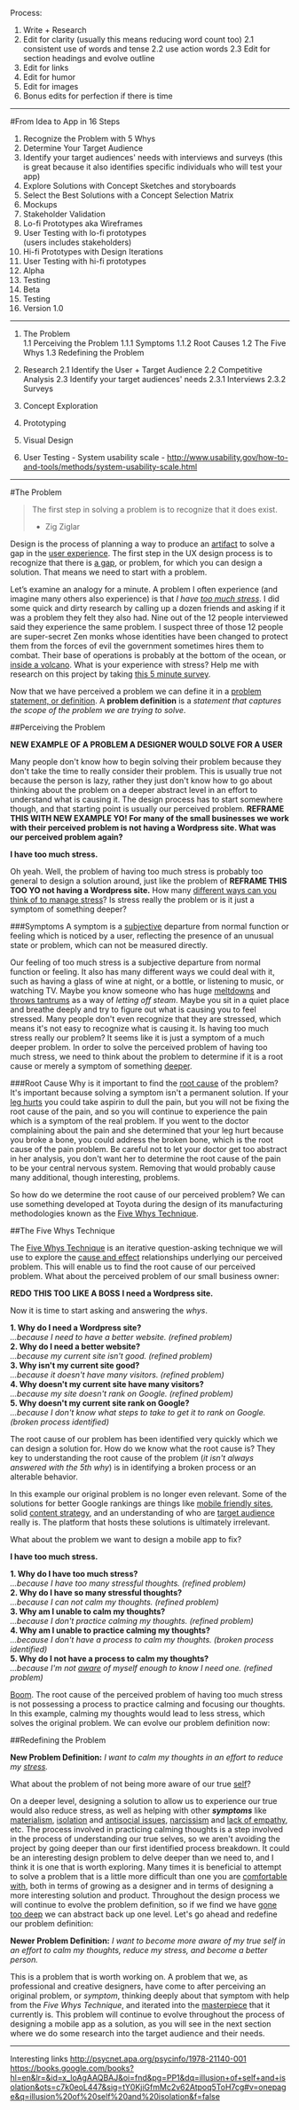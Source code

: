 Process:

1. Write + Research
2. Edit for clarity (usually this means reducing word count too)
	2.1 consistent use of words and tense
	2.2 use action words
	2.3 Edit for section headings and evolve outline
3. Edit for links
4. Edit for humor
5. Edit for images
6. Bonus edits for perfection if there is time

---

#From Idea to App in 16 Steps
1. Recognize the Problem with 5 Whys  
2. Determine Your Target Audience  
3. Identify your target audiences' needs with interviews and surveys (this is great because it also identifies specific individuals who will test your app)  
4. Explore Solutions with Concept Sketches and storyboards
5. Select the Best Solutions with a Concept Selection Matrix  
6. Mockups  
7. Stakeholder Validation  
8. Lo-fi Prototypes aka Wireframes
9. User Testing with lo-fi prototypes  
   (users includes stakeholders)  
10. Hi-fi Prototypes with Design Iterations  
11. User Testing with hi-fi prototypes  
12. Alpha 
13. Testing  
14. Beta  
15. Testing  
16. Version 1.0

---

1. The Problem  
	1.1 Perceiving the Problem
		1.1.1 Symptoms
		1.1.2 Root Causes
	1.2 The Five Whys
	1.3 Redefining the Problem


2. Research
	2.1 Identify the User + Target Audience
	2.2 Competitive Analysis
	2.3 Identify your target audiences' needs
		2.3.1 Interviews
		2.3.2 Surveys
3. Concept Exploration
4. Prototyping
5. Visual Design
6. User Testing - System usability scale - http://www.usability.gov/how-to-and-tools/methods/system-usability-scale.html

---

#The Problem

> The first step in solving a problem is to recognize that it does exist.
> - Zig Ziglar

Design is the process of planning a way to produce an [artifact](http://programmers.stackexchange.com/questions/106473/what-does-artifact-mean) to solve a gap in the [user experience](https://en.wikipedia.org/wiki/User_experience_design). The first step in the UX design process is to recognize that there is [a gap](https://vimeo.com/85040589), or problem, for which you can design a solution. That means we need to start with a problem.

Let’s examine an analogy for a minute. A problem I often experience (and imagine many others also experience) is that *I have [too much stress](http://www.apa.org/monitor/2011/01/stressed-america.aspx)*. I did some quick and dirty research by calling up a dozen friends and asking if it was a problem they felt they also had. Nine out of the 12 people interviewed said they experience the same problem. I suspect three of those 12 people are super-secret Zen monks whose identities have been changed to protect them from the forces of evil the government sometimes hires them to combat. Their base of operations is probably at the bottom of the ocean, or [inside a volcano](http://tvtropes.org/pmwiki/pmwiki.php/Main/VolcanoLair). What is your experience with stress? Help me with research on this project by taking [this 5 minute survey](http://goo.gl/forms/WtjuvsIopY).

Now that we have perceived a problem we can define it in a [problem statement, or definition](https://en.wikipedia.org/wiki/Problem_statement). A **problem definition** is a *statement that captures the scope of the problem we are trying to solve*.

##Perceiving the Problem

**NEW EXAMPLE OF A PROBLEM A DESIGNER WOULD SOLVE FOR A USER**

Many people don't know how to begin solving their problem because they don't take the time to really consider their problem. This is usually true not because the person is lazy, rather they just don't know how to go about thinking about the problem on a deeper abstract level in an effort to understand what is causing it. The design process has to start somewhere though, and that starting point is usually our perceived problem. **REFRAME THIS WITH NEW EXAMPLE YO! For many of the small businesses we work with their perceived problem is not having a Wordpress site. What was our perceived problem again?**

**I have too much stress.**

Oh yeah. Well, the problem of having too much stress is probably too general to design a solution around, just like the problem of **REFRAME THIS TOO YO not having a Wordpress site.** How many [different ways can you think of to manage stress](http://www.webmd.com/balance/guide/tips-to-control-stress)? Is stress really the problem or is it just a symptom of something deeper?

###Symptoms
A symptom is a [subjective](https://en.wikipedia.org/wiki/Qualia) departure from normal function or feeling which is noticed by a user, reflecting the presence of an unusual state or problem, which can not be measured directly. 

Our feeling of too much stress is a subjective departure from normal function or feeling. It also has many different ways we could deal with it, such as having a glass of wine at night, or a bottle, or listening to music, or watching TV. Maybe you know someone who has huge [meltdowns](http://giphy.com/gifs/b7nugvA2NwPbW) and [throws tantrums](http://giphy.com/gifs/12BQVyMqxgVNvy) as a way of *letting off steam*. Maybe you sit in a quiet place and breathe deeply and try to figure out what is causing you to feel stressed. Many people don't even recognize that they are stressed, which means it's not easy to recognize what is causing it. Is having too much stress really our problem? It seems like it is just a symptom of a much deeper problem. In order to solve the perceived problem of having too much stress, we need to think about the problem to determine if it is a root cause or merely a symptom of something [deeper](http://zoomquilt.org).

###Root Cause
Why is it important to find the [root cause]((https://en.wikipedia.org/wiki/Root_cause)) of the problem? It's important because solving a symptom isn't a permanent solution. If your [leg hurts](http://giphy.com/gifs/adventure-time-upvote-whatever-PzlRZCKCmTVjq) you could take aspirin to dull the pain, but you will not be fixing the root cause of the pain, and so you will continue to experience the pain which is a symptom of the real problem. If you went to the doctor complaining about the pain and she determined that your leg hurt because you broke a bone, you could address the broken bone, which is the root cause of the pain problem. Be careful not to let your doctor get too abstract in her analysis, you don't want her to determine the root cause of the pain to be your central nervous system. Removing that would probably cause many additional, though interesting, problems.

So how do we determine the root cause of our perceived problem? We can use something developed at Toyota during the design of its manufacturing methodologies known as the [Five Whys Technique](https://en.wikipedia.org/wiki/5_Whys).

##The Five Whys Technique

The [Five Whys Technique](http://www.adb.org/sites/default/files/publication/27641/five-whys-technique.pdf) is an iterative question-asking technique we will use to explore the [cause and effect](https://en.wikipedia.org/wiki/Cause_and_Effect_(Star_Trek:_The_Next_Generation)) relationships underlying our perceived problem. This will enable us to find the root cause of our perceived problem. What about the perceived problem of our small business owner:

**REDO THIS TOO LIKE A BOSS**
**I need a Wordpress site.**

Now it is time to start asking and answering the *whys*.

**1. Why do I need a Wordpress site?**  
*...because I need to have a better website. (refined problem)*  
**2. Why do I need a better website?**  
*...because my current site isn't good. (refined problem)*  
**3. Why isn't my current site good?**  
*...because it doesn't have many visitors. (refined problem)*  
**4. Why doesn't my current site have many visitors?**  
*...because my site doesn't rank on Google. (refined problem)*  
**5. Why doesn't my current site rank on Google?**  
*...because I don't know what steps to take to get it to rank on Google. (broken process identified)*  

The root cause of our problem has been identified very quickly which we can design a solution for. How do we know what the root cause is? They key to understanding the root cause of the problem (*it isn't always answered with the 5th why*) is in identifying a broken process or an alterable behavior. 

In this example our original problem is no longer even relevant. Some of the solutions for better Google rankings are things like [mobile friendly sites](http://dappergentlemen.com/articles/2015/4/2/google-will-penalize-non-mobile-friendly-sites), solid [content strategy](https://gathercontent.com/resources/content-strategy-a-guide-for-ux-designers), and an understanding of who are [target audience](https://en.wikipedia.org/wiki/Target_audience) really is. The platform that hosts these solutions is ultimately irrelevant.

What about the problem we want to design a mobile app to fix?

**I have too much stress.**  

**1. Why do I have too much stress?**  
*...because I have too many stressful thoughts. (refined problem)*  
**2. Why do I have so many stressful thoughts?**  
*...because I can not calm my thoughts. (refined problem)*  
**3. Why am I unable to calm my thoughts?**  
*...because I don't practice calming my thoughts. (refined problem)*  
**4. Why am I unable to practice calming my thoughts?**  
*...because I don't have a process to calm my thoughts. (broken process identified)*  
**5. Why do I not have a process to calm my thoughts?**  
*...because I'm not [aware](https://en.wikipedia.org/wiki/Awareness) of myself enough to know I need one. (refined problem)*  

[Boom](http://media.giphy.com/media/U0GqVamOu9NPa/giphy.gif). The root cause of the perceived problem of having too much stress is not possessing a process to practice calming and focusing our thoughts. In this example, calming my thoughts would lead to less stress, which solves the original problem. We can evolve our problem definition now:

##Redefining the Problem

**New Problem Definition:**
*I want to calm my thoughts in an effort to reduce my [stress]((http://www.mayoclinic.org/healthy-lifestyle/stress-management/in-depth/stress-symptoms/art-20050987)).*

What about the problem of not being more aware of our true [self](http://www.wired.com/2012/05/the-self-illusion-an-interview-with-bruce-hood/)?

On a deeper level, designing a solution to allow us to experience our true would also reduce stress, as well as helping with other ***symptoms*** like [materialism](http://zenhabits.net/a-guide-to-escaping-materialism-and-finding-happiness/), [isolation](https://en.wikipedia.org/wiki/Solitude) and [antisocial issues](https://en.wikipedia.org/wiki/Antisocial_personality_disorder), [narcissism](https://www.psychologytoday.com/blog/stop-walking-eggshells/201112/interpersonal-exploitation-typical-narcissists) and [lack of empathy](https://www.psychologytoday.com/blog/stop-walking-eggshells/201201/lack-empathy-the-most-telling-narcissistic-trait), etc. The process involved in practicing calming thoughts is a step involved in the process of understanding our true selves, so we aren't avoiding the project by going deeper than our first identified process breakdown. It could be an interesting design problem to delve deeper than we need to, and I think it is one that is worth exploring. Many times it is beneficial to attempt to solve a problem that is a little more difficult than one you are [comfortable with](http://www.goodreads.com/quotes/tag/comfort-zone), both in terms of growing as a designer and in terms of designing a more interesting solution and product. Throughout the design process we will continue to evolve the problem definition, so if we find we have [gone too deep](http://giphy.com/gifs/loop-infinite-tea-fWZvYFCh4oyl2) we can abstract back up one level. Let's go ahead and redefine our problem definition:

**Newer Problem Definition:**
*I want to become more aware of my true self in an effort to calm my thoughts, reduce my stress, and become a better person.*

This is a problem that is worth working on. A problem that we, as professional and creative designers, have come to after perceiving an original problem, or *symptom*, thinking deeply about that symptom with help from the *Five Whys Technique*, and iterated into the [masterpiece](https://en.wikipedia.org/wiki/Pollice_verso#/media/File:Jean-Leon_Gerome_Pollice_Verso.jpg) that it currently is. This problem will continue to evolve throughout the process of designing a mobile app as a solution, as you will see in the next section where we do some research into the target audience and their needs.



---
Interesting links 
http://psycnet.apa.org/psycinfo/1978-21140-001
https://books.google.com/books?hl=en&lr=&id=x_loAgAAQBAJ&oi=fnd&pg=PP1&dq=illusion+of+self+and+isolation&ots=c7k0eoL447&sig=tY0KjiGfmMc2v62Atpoq5ToH7cg#v=onepage&q=illusion%20of%20self%20and%20isolation&f=false








